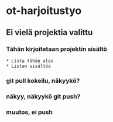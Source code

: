 # ot-harjoitustyo

## Ei vielä projektia valittu

### Tähän kirjoitetaan projektin sisältö

    * Lista tähän alas
    * Listan sisältöä
    
### git pull kokeilu, näkyykö?    
### näkyy, näkyykö git push?
### muutos, ei push